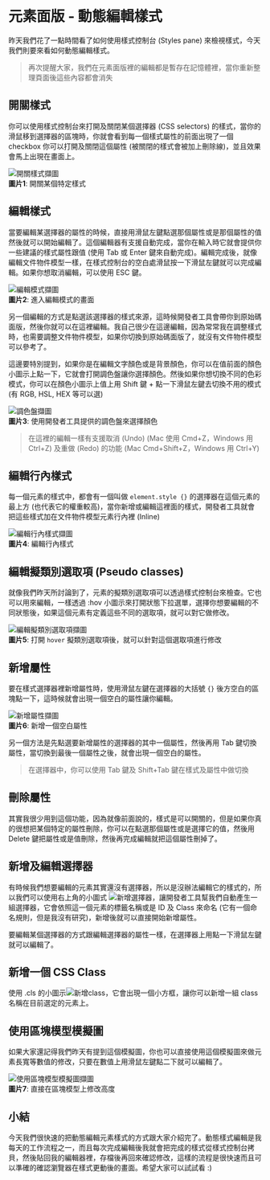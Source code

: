 # 元素面版 - 動態編輯樣式
昨天我們花了一點時間看了如何使用樣式控制台 (Styles pane) 來檢視樣式，今天我們則要來看如何動態編輯樣式。

> 再次提醒大家，我們在元素面版裡的編輯都是暫存在記憶體裡，當你重新整理頁面後這些內容都會消失

## 開關樣式
你可以使用樣式控制台來打開及關閉某個選擇器 (CSS selectors) 的樣式，當你的滑鼠移到選擇器的區塊時，你就會看到每一個樣式屬性的前面出現了一個 checkbox 
你可以打開及關閉這個屬性 (被關閉的樣式會被加上刪除線)，並且效果會馬上出現在畫面上。

![開關樣式擷圖](https://www.dropbox.com/s/8c04io6znz0n6a7/toggle-rule.jpg?raw=1)  
**圖片1**: 開關某個特定樣式

## 編輯樣式
當要編輯某選擇器的屬性的時候，直接用滑鼠左鍵點選那個屬性或是那個屬性的值然後就可以開始編輯了。這個編輯器有支援自動完成，當你在輸入時它就會提供你
一些建議的樣式屬性跟值 (使用 Tab 或 Enter 鍵來自動完成)。編輯完成後，就像編輯文件物件模型一樣，在樣式控制台的空白處滑鼠按一下滑鼠左鍵就可以完成編輯。如果你想取消編輯，可以使用 ESC 鍵。

![編輯模式擷圖](https://www.dropbox.com/s/9f2bllgakumwjl8/edit-mode.jpg?raw=1)  
**圖片2**: 進入編輯模式的畫面

另一個編輯的方式是點選該選擇器的樣式來源，這時候開發者工具會帶你到原始碼面版，然後你就可以在這裡編輯。我自己很少在這邊編輯，因為常常我在調整樣式
時，也需要調整文件物件模型，如果你切換到原始碼面版了，就沒有文件物件模型可以參考了。

這邊要特別提到，如果你是在編輯文字顏色或是背景顏色，你可以在值前面的顏色小圖示上點一下，它就會打開調色盤讓你選擇顏色。然後如果你想切換不同的色彩模式，你可以在顏色小圖示上值上用 Shift 鍵 + 點一下滑鼠左鍵去切換不用的模式 (有 RGB, HSL, HEX 等可以選)

![調色盤擷圖](https://www.dropbox.com/s/ckcjz157luamq7c/color-platte.jpg?raw=1)  
**圖片3**: 使用開發者工具提供的調色盤來選擇顏色

> 在這裡的編輯一樣有支援取消 (Undo) (Mac 使用 Cmd+Z，Windows 用 Ctrl+Z) 及重做 (Redo) 的功能 (Mac Cmd+Shift+Z，Windows 用 Ctrl+Y)  

## 編輯行內樣式
每一個元素的樣式中，都會有一個叫做 `element.style {}` 的選擇器在這個元素的最上方 (也代表它的權重較高)，當你新增或編輯這裡面的樣式，開發者工具就會把這些樣式加在文件物件模型元素行內裡 (Inline)

![編輯行內樣式擷圖](https://www.dropbox.com/s/8qetgbjbp7ljimq/inline-style.jpg?raw=1)  
**圖片4**: 編輯行內樣式

## 編輯擬類別選取項 (Pseudo classes)
就像我們昨天所討論到了，元素的擬類別選取項可以透過樣式控制台來檢查。它也可以用來編輯，一樣透過 :hov 小圖示來打開狀態下拉選單，選擇你想要編輯的不同狀態後，如果這個元素有定義這些不同的選取項，就可以對它做修改。

![編輯擬類別選取項擷圖](https://www.dropbox.com/s/cxwaqr93aqkqlqf/hover-edit-mode.jpg?raw=1)  
**圖片5**: 打開 `hover` 擬類別選取項後，就可以針對這個選取項進行修改

## 新增屬性
要在樣式選擇器裡新增屬性時，使用滑鼠左鍵在選擇器的大括號 `{}` 後方空白的區塊點一下，這時候就會出現一個空白的屬性讓你編輯。

![新增屬性擷圖](https://www.dropbox.com/s/nedhvoqmaq0svz9/add-new-rule.jpg?raw=1)  
**圖片6**: 新增一個空白屬性

另一個方法是先點選要新增屬性的選擇器的其中一個屬性，然後再用 Tab 鍵切換屬性，當切換到最後一個屬性之後，就會出現一個空白的屬性。

> 在選擇器中，你可以使用 Tab 鍵及 Shift+Tab 鍵在樣式及屬性中做切換

## 刪除屬性
其實我很少用到這個功能，因為就像前面說的，樣式是可以開關的，但是如果你真的很想把某個特定的屬性刪除，你可以在點選那個屬性或是選擇它的值，然後用 Delete 
鍵把屬性或是值刪除，然後再完成編輯就把這個屬性刪掉了。


## 新增及編輯選擇器
有時候我們想要編輯的元素其實還沒有選擇器，所以是沒辦法編輯它的樣式的，所以我們可以使用右上角的小圖式 ![新增選擇器](https://www.dropbox.com/s/hwtroykfei9xmq0/add-new.jpg?raw=1)，讓開發者工具幫我們自動產生一組選擇器，它會依照這一個元素的標籤名稱或是 ID 及 Class 來命名 (它有一個命名規則，但是我沒有研究)，新增後就可以直接開始新增屬性。

要編輯某個選擇器的方式跟編輯選擇器的屬性一樣，在選擇器上用點一下滑鼠左鍵就可以編輯了。

## 新增一個 CSS Class
使用 .cls 的小圖示![新增class](https://www.dropbox.com/s/s2k0njm0jja8ge9/cls.jpg?raw=1)，它會出現一個小方框，讓你可以新增一組 class 名稱在目前選定的元素上。

## 使用區塊模型模擬圖
如果大家還記得我們昨天有提到這個模擬圖，你也可以直接使用這個模擬圖來做元素長寬等數值的修改，只要在數值上用滑鼠左鍵點二下就可以編輯了。

![使用區塊模型模擬圖擷圖](https://www.dropbox.com/s/5dwz830mmvkexm3/edit-box-model.jpg?raw=1)  
**圖片7**: 直接在區塊模型上修改高度

## 小結
今天我們很快速的把動態編輯元素樣式的方式跟大家介紹完了。動態樣式編輯是我每天的工作流程之一，而且每次完成編輯後我就會把完成的樣式從樣式控制台拷貝，然後貼回我的編輯器裡，存檔後再回來確認修改，這樣的流程是很快速而且可以準確的確認瀏覽器在樣式更動後的畫面。希望大家可以試試看 :)
